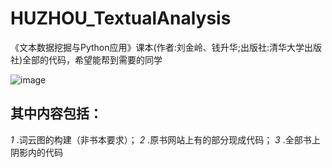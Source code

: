 # HUZHOU_TextualAnalysis
《文本数据挖掘与Python应用》课本(作者:刘金岭、钱升华;出版社:清华大学出版社)全部的代码，希望能帮到需要的同学

![image](https://github.com/Real-Mix/HUZHOU_TextualAnalysis/assets/98143224/1e46e2ee-f5f7-42d7-af49-274a2512bff1)


## 其中内容包括：
_1_ .词云图的构建（非书本要求）；
_2_ .原书网站上有的部分现成代码；
_3_ .全部书上阴影内的代码
